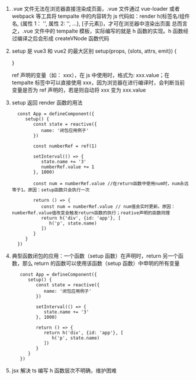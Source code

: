 1. .vue 文件无法在浏览器直接渲染成页面，.vue 文件通过 vue-loader 或者 webpack 等工具将 tempalte 中的内容转为 js 代码如：render h(标签名/组件名, {属性 1： '', 属性 2: '', ...}, [子元素])，才可在浏览器中渲染出页面
   总而言之，.vue 文件中的 tempalte 模板，实际编写的就是 h 函数的实现。h 函数经过编译之后会形成 createVNode 函数代码

2. setup 是 vue3 和 vue2 的最大区别
   setup(props, {slots, attrs, emit}) {

   }

   ref 声明的变量（如： xxx），在 js 中使用时，格式为: xxx.value；在 tempalte 标签中可以直接使用 xxx，因为浏览器在进行编译时，会判断当前变量是否为 ref 声明的，若是则自动将 xxx 变为 xxx.value

3. setup 返回 render 函数的用法

   ```
     const App = defineComponent({
        setup() {
           const state = reactive({
              name: '闭包应用例子'
           })

           const numberRef = ref(1)

           setInterval(() => {
              state.name += '3'
              numberRef.value += 1
           }, 1000)

           const num = numberRef.value //在return函数中使用num时，num永远等于1。原因：setup函数只会执行一次

           return () => {
              const num = numberRef.value // num值会实时更新。原因：numberRef.value值改变会触发return函数的执行；reative声明的函数同理
              return h('div', {id: 'app'}, [
                 h('p', state.name)
              ])
           }
        }
     })
   ```

4. 典型函数闭包的应用：一个函数（setup 函数）在声明时，return 另一个函数，那么 return 的函数可以使用该函数（setup 函数）中申明的所有变量

   ```
      const App = defineComponent({
         setup() {
            const state = reactive({
               name: '闭包应用例子'
            })

            setInterval(() => {
               state.name += '3'
            }, 1000)

            return () => {
               return h('div', {id: 'app'}, [
                  h('p', state.name)
               ])
            }
         }
      })
   ```

5. jsx 解决 ts 编写 h 函数层次不明确，维护困难

